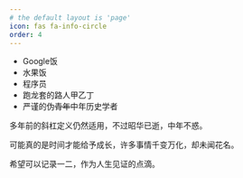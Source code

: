 ```yaml
---
# the default layout is 'page'
icon: fas fa-info-circle
order: 4
---
```


* Google饭
* 水果饭
* 程序员
* 跑龙套的路人甲乙丁
* 严谨的伪~~青年~~中年历史学者

多年前的斜杠定义仍然适用，不过昭华已逝，中年不惑。

可能真的是时间才能给予成长，许多事情千变万化，却未闻花名。

希望可以记录一二，作为人生见证的点滴。
